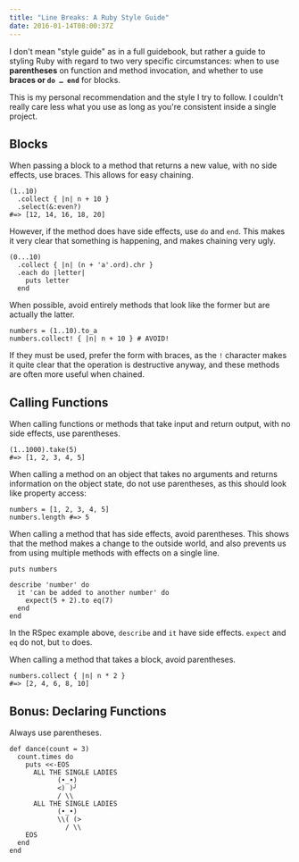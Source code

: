 ```yaml
---
title: "Line Breaks: A Ruby Style Guide"
date: 2016-01-14T08:00:37Z
---
```


I don't mean "style guide" as in a full guidebook, but rather a guide to styling Ruby with regard to two very specific circumstances: when to use **parentheses** on function and method invocation, and whether to use **braces or `do … end`** for blocks.

This is my personal recommendation and the style I try to follow. I couldn't really care less what you use as long as you're consistent inside a single project.

<!--more-->

## Blocks

When passing a block to a method that returns a new value, with no side effects, use braces. This allows for easy chaining.

    (1..10)
      .collect { |n| n + 10 }
      .select(&:even?)
    #=> [12, 14, 16, 18, 20]

However, if the method does have side effects, use `do` and `end`. This makes it very clear that something is happening, and makes chaining very ugly.

    (0...10)
      .collect { |n| (n + 'a'.ord).chr }
      .each do |letter|
        puts letter
      end

When possible, avoid entirely methods that look like the former but are actually the latter.

    numbers = (1..10).to_a
    numbers.collect! { |n| n + 10 } # AVOID!

If they must be used, prefer the form with braces, as the `!` character makes it quite clear that the operation is destructive anyway, and these methods are often more useful when chained.

## Calling Functions

When calling functions or methods that take input and return output, with no side effects, use parentheses.

    (1..1000).take(5)
    #=> [1, 2, 3, 4, 5]

When calling a method on an object that takes no arguments and returns information on the object state, do not use parentheses, as this should look like property access:

    numbers = [1, 2, 3, 4, 5]
    numbers.length #=> 5

When calling a method that has side effects, avoid parentheses. This shows that the method makes a change to the outside world, and also prevents us from using multiple methods with effects on a single line.

    puts numbers

    describe 'number' do
      it 'can be added to another number' do
        expect(5 + 2).to eq(7)
      end
    end

In the RSpec example above, `describe` and `it` have side effects. `expect` and `eq` do not, but `to` does.

When calling a method that takes a block, avoid parentheses.

    numbers.collect { |n| n * 2 }
    #=> [2, 4, 6, 8, 10]

## Bonus: Declaring Functions

Always use parentheses.

    def dance(count = 3)
      count.times do
        puts <<-EOS
          ALL THE SINGLE LADIES
                (•_•)
                <) )╯
                / \\
          ALL THE SINGLE LADIES
                (•_•)
                \\( (>
                  / \\
        EOS
      end
    end
